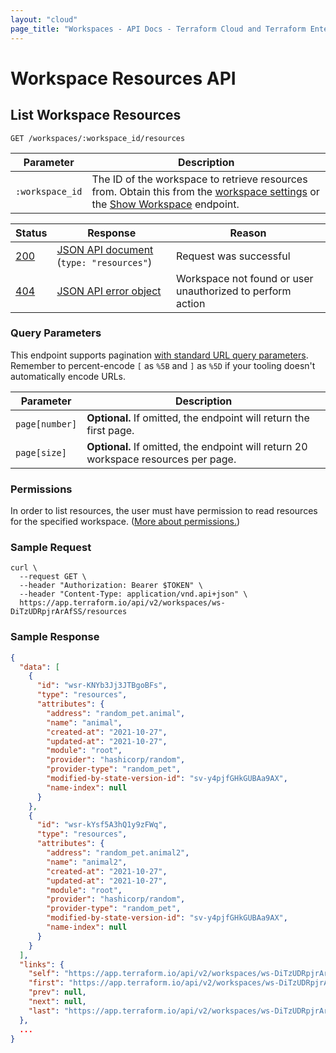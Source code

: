 ```yaml
---
layout: "cloud"
page_title: "Workspaces - API Docs - Terraform Cloud and Terraform Enterprise"
---
```


[200]: https://developer.mozilla.org/en-US/docs/Web/HTTP/Status/200
[201]: https://developer.mozilla.org/en-US/docs/Web/HTTP/Status/201
[202]: https://developer.mozilla.org/en-US/docs/Web/HTTP/Status/202
[204]: https://developer.mozilla.org/en-US/docs/Web/HTTP/Status/204
[400]: https://developer.mozilla.org/en-US/docs/Web/HTTP/Status/400
[401]: https://developer.mozilla.org/en-US/docs/Web/HTTP/Status/401
[403]: https://developer.mozilla.org/en-US/docs/Web/HTTP/Status/403
[404]: https://developer.mozilla.org/en-US/docs/Web/HTTP/Status/404
[409]: https://developer.mozilla.org/en-US/docs/Web/HTTP/Status/409
[412]: https://developer.mozilla.org/en-US/docs/Web/HTTP/Status/412
[422]: https://developer.mozilla.org/en-US/docs/Web/HTTP/Status/422
[429]: https://developer.mozilla.org/en-US/docs/Web/HTTP/Status/429
[500]: https://developer.mozilla.org/en-US/docs/Web/HTTP/Status/500
[504]: https://developer.mozilla.org/en-US/docs/Web/HTTP/Status/504
[JSON API document]: /docs/cloud/api/index.html#json-api-documents
[JSON API error object]: https://jsonapi.org/format/#error-objects

# Workspace Resources API

## List Workspace Resources

`GET /workspaces/:workspace_id/resources`

Parameter            | Description
---------------------|------------
`:workspace_id`      | The ID of the workspace to retrieve resources from. Obtain this from the [workspace settings](../workspaces/settings.html) or the [Show Workspace](./workspaces.html#show-workspace) endpoint.

Status  | Response                                       | Reason
--------|------------------------------------------------|----------
[200][] | [JSON API document][] (`type: "resources"`)    | Request was successful
[404][] | [JSON API error object][]                      | Workspace not found or user unauthorized to perform action

### Query Parameters

This endpoint supports pagination [with standard URL query parameters](./index.html#query-parameters). Remember to percent-encode `[` as `%5B` and `]` as `%5D` if your tooling doesn't automatically encode URLs.

Parameter                   | Description
----------------------------|------------
`page[number]`              | **Optional.** If omitted, the endpoint will return the first page.
`page[size]`                | **Optional.** If omitted, the endpoint will return 20 workspace resources per page.

### Permissions

In order to list resources, the user must have permission to read resources for the specified workspace. ([More about permissions.](/docs/cloud/users-teams-organizations/permissions.html))

[permissions-citation]: #intentionally-unused---keep-for-maintainers

### Sample Request

```shell
curl \
  --request GET \
  --header "Authorization: Bearer $TOKEN" \
  --header "Content-Type: application/vnd.api+json" \
  https://app.terraform.io/api/v2/workspaces/ws-DiTzUDRpjrArAfSS/resources
```

### Sample Response

```json
{
  "data": [
    {
      "id": "wsr-KNYb3Jj3JTBgoBFs",
      "type": "resources",
      "attributes": {
        "address": "random_pet.animal",
        "name": "animal",
        "created-at": "2021-10-27",
        "updated-at": "2021-10-27",
        "module": "root",
        "provider": "hashicorp/random",
        "provider-type": "random_pet",
        "modified-by-state-version-id": "sv-y4pjfGHkGUBAa9AX",
        "name-index": null
      }
    },
    {
      "id": "wsr-kYsf5A3hQ1y9zFWq",
      "type": "resources",
      "attributes": {
        "address": "random_pet.animal2",
        "name": "animal2",
        "created-at": "2021-10-27",
        "updated-at": "2021-10-27",
        "module": "root",
        "provider": "hashicorp/random",
        "provider-type": "random_pet",
        "modified-by-state-version-id": "sv-y4pjfGHkGUBAa9AX",
        "name-index": null
      }
    }
  ],
  "links": {
    "self": "https://app.terraform.io/api/v2/workspaces/ws-DiTzUDRpjrArAfSS/resources?page%5Bnumber%5D=1&page%5Bsize%5D=20",
    "first": "https://app.terraform.io/api/v2/workspaces/ws-DiTzUDRpjrArAfSS/resources?page%5Bnumber%5D=1&page%5Bsize%5D=20",
    "prev": null,
    "next": null,
    "last": "https://app.terraform.io/api/v2/workspaces/ws-DiTzUDRpjrArAfSS/resources?page%5Bnumber%5D=1&page%5Bsize%5D=20"
  },
  ...
}
```
